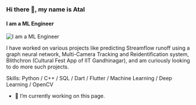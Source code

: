 ### Hi there 👋, my name is Atal
#### I am a ML Engineer
![I am a ML Engineer](https://github.com/AtalGupta/REAADME.png)

I have worked on various projects like predicting Streamflow runoff using a graph neural network, Multi-Camera Tracking and Reidentification system, Blithchron (Cultural Fest App of IIT Gandhinagar), and am curiously looking to do more such projects.

Skills: Python / C++ / SQL / Dart / Flutter / Machine Learning / Deep Learning / OpenCV 

- 🔭 I’m currently working on this page.
